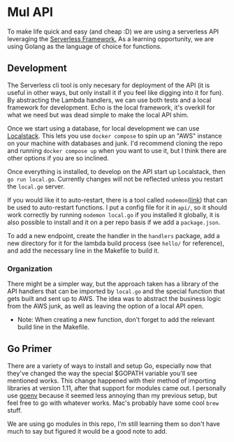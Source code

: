 # Mul API

To make life quick and easy (and cheap :D) we are using a serverless API leveraging the [Serverless Framework.](https://serverless.com/) As a learning opportunity, we are using Golang as the language of choice for functions.

## Development

The Serverless cli tool is only necesary for deployment of the API (it is useful in other ways, but only install it if you feel like digging into it for fun). By abstracting the Lambda handlers, we can use both tests and a local framework for development.
Echo is the local framework, it's overkill for what we need but was dead simple to make the local API shim.  

Once we start using a database, for local development we can use [Localstack](https://github.com/localstack/localstack). This lets you use `docker compose` to spin up an "AWS" instance on your machine with databases and junk.  I'd recommend cloning the repo and running `docker compose up` when you want to use it, but I think there are other options if you are so inclined.

Once everything is installed, to develop on the API start up Localstack, then `go run local.go`. Currently changes will not be reflected unless you restart the `local.go` server.

If you would like it to auto-restart, there is a tool called `nodemon`([link](https://nodemon.io/)) that can be used to auto-restart functions.  I put a config file for it in `api/`, so it should work correctly by running `nodemon local.go` if you installed it globally, it is also possible to install and it on a per repo basis if we add a `package.json`.

To add a new endpoint, create the handler in the `handlers` package, add a new directory for it for the lambda build process (see `hello/` for reference), and add the necessary line in the Makefile to build it.

### Organization

There might be a simpler way, but the approach taken has a library of the API handlers that can be imported by `local.go` and the special function that gets built and sent up to AWS.  The idea was to abstract the business logic from the AWS junk, as well as leaving the option of a local API open.

* Note: When creating a new function, don't forget to add the relevant build line in the Makefile.

## Go Primer

There are a variety of ways to install and setup Go, especially now that they've changed the way the special $GOPATH variable you'll see mentioned works.  This change happened with their method of importing libraries at version 1.11, after that support for modules came out. I personally use [goenv](https://github.com/syndbg/goenv) because it seemed less annoying than my previous setup, but feel free to go with whatever works.  Mac's probably have some cool `brew` stuff.

We are using go modules in this repo, I'm still learning them so don't have much to say but figured it would be a good note to add.